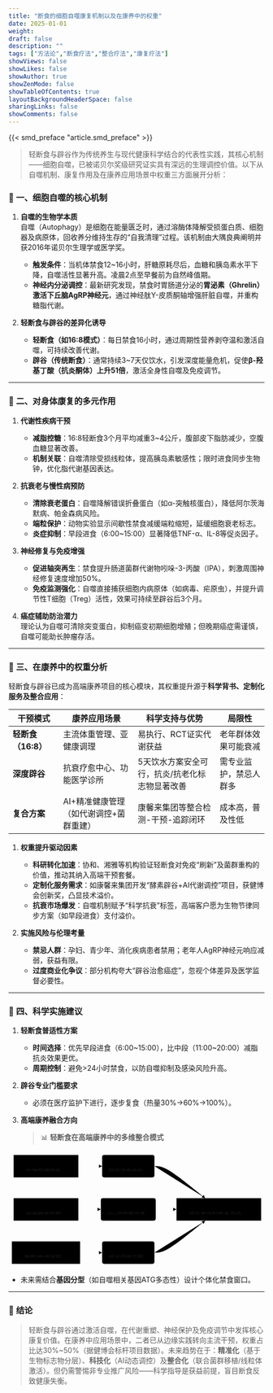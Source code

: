 ```yaml
---
title: "断食的细胞自噬康复机制以及在康养中的权重"
date: 2025-01-01
weight: 
draft: false
description: ""
tags: ["方法论","断食疗法","整合疗法","康复疗法"]
showViews: false
showLikes: false
showAuthor: true
showZenMode: false
showTableOfContents: true
layoutBackgroundHeaderSpace: false
sharingLinks: false
showComments: false
---
```


{{< smd_preface "article.smd_preface" >}}

>轻断食与辟谷作为传统养生与现代健康科学结合的代表性实践，其核心机制——细胞自噬，已被诺贝尔奖级研究证实具有深远的生理调控价值。以下从自噬机制、康复作用及在康养应用场景中权重三方面展开分析：

### 🔬 **一、细胞自噬的核心机制**
1. **自噬的生物学本质**  
   自噬（Autophagy）是细胞在能量匮乏时，通过溶酶体降解受损蛋白质、细胞器及病原体，回收养分维持生存的“自我清理”过程。该机制由大隅良典阐明并获2016年诺贝尔生理学或医学奖。  
   - **触发条件**：当机体禁食12~16小时，肝糖原耗尽后，血糖和胰岛素水平下降，自噬活性显著升高。凌晨2点至早餐前为自然峰值期。  
   - **神经内分泌调控**：最新研究发现，禁食时胃肠道分泌的**胃泌素（Ghrelin）激活下丘脑AgRP神经元**，通过神经肽Y-皮质酮轴增强肝脏自噬，并重构糖脂代谢。  

2. **轻断食与辟谷的差异化诱导**  
   - **轻断食（如16:8模式）**：每日禁食16小时，通过周期性营养剥夺温和激活自噬，可持续改善代谢。  
   - **辟谷（传统断食）**：通常持续3~7天仅饮水，引发深度能量危机，促使**β-羟基丁酸（抗炎酮体）上升51倍**，激活全身性自噬及免疫调节。  

---

### 💊 **二、对身体康复的多元作用**
1. **代谢性疾病干预**  
   - **减脂控糖**：16:8轻断食3个月平均减重3~4公斤，腹部皮下脂肪减少，空腹血糖显著改善。  
   - **机制关联**：自噬清除受损线粒体，提高胰岛素敏感性；限时进食同步生物钟，优化脂代谢基因表达。  

2. **抗衰老与慢性病预防**  
   - **清除衰老蛋白**：自噬降解错误折叠蛋白（如α-突触核蛋白），降低阿尔茨海默病、帕金森病风险。  
   - **端粒保护**：动物实验显示间歇性禁食减缓端粒缩短，延缓细胞衰老标志。  
   - **炎症抑制**：早段进食（6:00~15:00）显著降低TNF-α、IL-8等促炎因子。  

3. **神经修复与免疫增强**  
   - **促进轴突再生**：禁食提升肠道菌群代谢物吲哚-3-丙酸（IPA），刺激周围神经修复速度增加50%。  
   - **免疫监测强化**：自噬直接捕获细胞内病原体（如病毒、疟原虫），并提升调节性T细胞（Treg）活性，效果可持续至辟谷后3个月。  

4. **癌症辅助防治潜力**  
   理论认为自噬可清除突变蛋白，抑制癌变初期细胞增殖；但晚期癌症需谨慎，自噬可能助长肿瘤存活。  

---

### 🏨 **三、在康养中的权重分析**
轻断食与辟谷已成为高端康养项目的核心模块，其权重提升源于**科学背书、定制化服务及整合应用**：

| **干预模式**       | **康养应用场景**                          | **科学支持与优势**                                  | **局限性**                     |
|--------------------|---------------------------------------------|--------------------------------------------------|------------------------------|
| **轻断食（16:8）** | 主流体重管理、亚健康调理                    | 易执行、RCT证实代谢获益   | 老年群体效果可能衰减 |
| **深度辟谷**       | 抗衰疗愈中心、功能医学诊所                  | 5天饮水方案安全可行，抗炎/抗老化标志物显著改善 | 需专业监护，禁忌人群多         |
| **复合方案**       | AI+精准健康管理（如代谢调控+菌群重建）      | 康馨来集团等整合检测-干预-追踪闭环     | 成本高，普及性低              |

1. **权重提升驱动因素**  
   - **科研转化加速**：协和、湘雅等机构验证轻断食对免疫“刷新”及菌群重构的价值，推动其纳入高端干预套餐。  
   - **定制化服务需求**：如康馨来集团开发“酵素辟谷+AI代谢调控”项目，获健博会创新奖，凸显技术溢价。  
   - **抗衰市场爆发**：自噬机制赋予“科学抗衰”标签，高端客户愿为生物节律同步方案（如早段进食）支付溢价。  

2. **实施风险与伦理考量**  
   - **禁忌人群**：孕妇、青少年、消化疾病患者禁用；老年人AgRP神经元响应减弱，获益有限。  
   - **过度商业化争议**：部分机构夸大“辟谷治愈癌症”，忽视个体差异及医学监督必要性。  

---

### 💎 **四、科学实施建议**
1. **轻断食普适性方案**  
   - **时间选择**：优先早段进食（6:00~15:00），比中段（11:00~20:00）减脂抗炎效果更优。  
   - **周期控制**：避免>24小时禁食，以防自噬抑制及感染风险升高。  

2. **辟谷专业门槛要求**  
   - 必须在医疗监护下进行，逐步复食（热量30%→60%→100%）。  

3. **高端康养融合方向**  
   > 📊 **轻断食在高端康养中的多维整合模式**        
<?xml version="1.0" encoding="UTF-8"?>
<svg xmlns:xlink="http://www.w3.org/1999/xlink" aria-roledescription="flowchart-v2" role="graphics-document document" viewBox="0.00000762939453125 0 616.6875 278" style="max-width: 100%;" class="flowchart" xmlns="http://www.w3.org/2000/svg" width="100%" id="mermaid-svg-4" height="100%"><style>#mermaid-svg-4{font-family:"trebuchet ms",verdana,arial,sans-serif;font-size:16px;fill:#ccc;}@keyframes edge-animation-frame{from{stroke-dashoffset:0;}}@keyframes dash{to{stroke-dashoffset:0;}}#mermaid-svg-4 .edge-animation-slow{stroke-dasharray:9,5!important;stroke-dashoffset:900;animation:dash 50s linear infinite;stroke-linecap:round;}#mermaid-svg-4 .edge-animation-fast{stroke-dasharray:9,5!important;stroke-dashoffset:900;animation:dash 20s linear infinite;stroke-linecap:round;}#mermaid-svg-4 .error-icon{fill:#a44141;}#mermaid-svg-4 .error-text{fill:#ddd;stroke:#ddd;}#mermaid-svg-4 .edge-thickness-normal{stroke-width:1px;}#mermaid-svg-4 .edge-thickness-thick{stroke-width:3.5px;}#mermaid-svg-4 .edge-pattern-solid{stroke-dasharray:0;}#mermaid-svg-4 .edge-thickness-invisible{stroke-width:0;fill:none;}#mermaid-svg-4 .edge-pattern-dashed{stroke-dasharray:3;}#mermaid-svg-4 .edge-pattern-dotted{stroke-dasharray:2;}#mermaid-svg-4 .marker{fill:lightgrey;stroke:lightgrey;}#mermaid-svg-4 .marker.cross{stroke:lightgrey;}#mermaid-svg-4 svg{font-family:"trebuchet ms",verdana,arial,sans-serif;font-size:16px;}#mermaid-svg-4 p{margin:0;}#mermaid-svg-4 .label{font-family:"trebuchet ms",verdana,arial,sans-serif;color:#ccc;}#mermaid-svg-4 .cluster-label text{fill:#F9FFFE;}#mermaid-svg-4 .cluster-label span{color:#F9FFFE;}#mermaid-svg-4 .cluster-label span p{background-color:transparent;}#mermaid-svg-4 .label text,#mermaid-svg-4 span{fill:#ccc;color:#ccc;}#mermaid-svg-4 .node rect,#mermaid-svg-4 .node circle,#mermaid-svg-4 .node ellipse,#mermaid-svg-4 .node polygon,#mermaid-svg-4 .node path{fill:#1f2020;stroke:#ccc;stroke-width:1px;}#mermaid-svg-4 .rough-node .label text,#mermaid-svg-4 .node .label text,#mermaid-svg-4 .image-shape .label,#mermaid-svg-4 .icon-shape .label{text-anchor:middle;}#mermaid-svg-4 .node .katex path{fill:#000;stroke:#000;stroke-width:1px;}#mermaid-svg-4 .rough-node .label,#mermaid-svg-4 .node .label,#mermaid-svg-4 .image-shape .label,#mermaid-svg-4 .icon-shape .label{text-align:center;}#mermaid-svg-4 .node.clickable{cursor:pointer;}#mermaid-svg-4 .root .anchor path{fill:lightgrey!important;stroke-width:0;stroke:lightgrey;}#mermaid-svg-4 .arrowheadPath{fill:lightgrey;}#mermaid-svg-4 .edgePath .path{stroke:lightgrey;stroke-width:2.0px;}#mermaid-svg-4 .flowchart-link{stroke:lightgrey;fill:none;}#mermaid-svg-4 .edgeLabel{background-color:hsl(0, 0%, 34.4117647059%);text-align:center;}#mermaid-svg-4 .edgeLabel p{background-color:hsl(0, 0%, 34.4117647059%);}#mermaid-svg-4 .edgeLabel rect{opacity:0.5;background-color:hsl(0, 0%, 34.4117647059%);fill:hsl(0, 0%, 34.4117647059%);}#mermaid-svg-4 .labelBkg{background-color:rgba(87.75, 87.75, 87.75, 0.5);}#mermaid-svg-4 .cluster rect{fill:hsl(180, 1.5873015873%, 28.3529411765%);stroke:rgba(255, 255, 255, 0.25);stroke-width:1px;}#mermaid-svg-4 .cluster text{fill:#F9FFFE;}#mermaid-svg-4 .cluster span{color:#F9FFFE;}#mermaid-svg-4 div.mermaidTooltip{position:absolute;text-align:center;max-width:200px;padding:2px;font-family:"trebuchet ms",verdana,arial,sans-serif;font-size:12px;background:hsl(20, 1.5873015873%, 12.3529411765%);border:1px solid rgba(255, 255, 255, 0.25);border-radius:2px;pointer-events:none;z-index:100;}#mermaid-svg-4 .flowchartTitleText{text-anchor:middle;font-size:18px;fill:#ccc;}#mermaid-svg-4 rect.text{fill:none;stroke-width:0;}#mermaid-svg-4 .icon-shape,#mermaid-svg-4 .image-shape{background-color:hsl(0, 0%, 34.4117647059%);text-align:center;}#mermaid-svg-4 .icon-shape p,#mermaid-svg-4 .image-shape p{background-color:hsl(0, 0%, 34.4117647059%);padding:2px;}#mermaid-svg-4 .icon-shape rect,#mermaid-svg-4 .image-shape rect{opacity:0.5;background-color:hsl(0, 0%, 34.4117647059%);fill:hsl(0, 0%, 34.4117647059%);}#mermaid-svg-4 :root{--mermaid-font-family:"trebuchet ms",verdana,arial,sans-serif;}</style><g><marker orient="auto" markerHeight="8" markerWidth="8" markerUnits="userSpaceOnUse" refY="5" refX="5" viewBox="0 0 10 10" class="marker flowchart-v2" id="mermaid-svg-4_flowchart-v2-pointEnd"><path style="stroke-width: 1; stroke-dasharray: 1, 0;" class="arrowMarkerPath" d="M 0 0 L 10 5 L 0 10 z"></path></marker><marker orient="auto" markerHeight="8" markerWidth="8" markerUnits="userSpaceOnUse" refY="5" refX="4.5" viewBox="0 0 10 10" class="marker flowchart-v2" id="mermaid-svg-4_flowchart-v2-pointStart"><path style="stroke-width: 1; stroke-dasharray: 1, 0;" class="arrowMarkerPath" d="M 0 5 L 10 10 L 10 0 z"></path></marker><marker orient="auto" markerHeight="11" markerWidth="11" markerUnits="userSpaceOnUse" refY="5" refX="11" viewBox="0 0 10 10" class="marker flowchart-v2" id="mermaid-svg-4_flowchart-v2-circleEnd"><circle style="stroke-width: 1; stroke-dasharray: 1, 0;" class="arrowMarkerPath" r="5" cy="5" cx="5"></circle></marker><marker orient="auto" markerHeight="11" markerWidth="11" markerUnits="userSpaceOnUse" refY="5" refX="-1" viewBox="0 0 10 10" class="marker flowchart-v2" id="mermaid-svg-4_flowchart-v2-circleStart"><circle style="stroke-width: 1; stroke-dasharray: 1, 0;" class="arrowMarkerPath" r="5" cy="5" cx="5"></circle></marker><marker orient="auto" markerHeight="11" markerWidth="11" markerUnits="userSpaceOnUse" refY="5.2" refX="12" viewBox="0 0 11 11" class="marker cross flowchart-v2" id="mermaid-svg-4_flowchart-v2-crossEnd"><path style="stroke-width: 2; stroke-dasharray: 1, 0;" class="arrowMarkerPath" d="M 1,1 l 9,9 M 10,1 l -9,9"></path></marker><marker orient="auto" markerHeight="11" markerWidth="11" markerUnits="userSpaceOnUse" refY="5.2" refX="-1" viewBox="0 0 11 11" class="marker cross flowchart-v2" id="mermaid-svg-4_flowchart-v2-crossStart"><path style="stroke-width: 2; stroke-dasharray: 1, 0;" class="arrowMarkerPath" d="M 1,1 l 9,9 M 10,1 l -9,9"></path></marker><g class="root"><g class="clusters"></g><g class="edgePaths"><path marker-end="url(#mermaid-svg-4_flowchart-v2-pointEnd)" style="" class="edge-thickness-normal edge-pattern-solid edge-thickness-normal edge-pattern-solid flowchart-link" id="L_A_B_0" d="M168.2,35L173.067,35C177.933,35,187.667,35,196.557,35C205.448,35,213.496,35,217.52,35L221.544,35"></path><path marker-end="url(#mermaid-svg-4_flowchart-v2-pointEnd)" style="" class="edge-thickness-normal edge-pattern-solid edge-thickness-normal edge-pattern-solid flowchart-link" id="L_C_D_0" d="M168.2,139L173.067,139C177.933,139,187.667,139,196.033,139C204.4,139,211.4,139,214.9,139L218.4,139"></path><path marker-end="url(#mermaid-svg-4_flowchart-v2-pointEnd)" style="" class="edge-thickness-normal edge-pattern-solid edge-thickness-normal edge-pattern-solid flowchart-link" id="L_E_F_0" d="M172.4,243L176.567,243C180.733,243,189.067,243,197.257,243C205.448,243,213.496,243,217.52,243L221.544,243"></path><path marker-end="url(#mermaid-svg-4_flowchart-v2-pointEnd)" style="" class="edge-thickness-normal edge-pattern-solid edge-thickness-normal edge-pattern-solid flowchart-link" id="L_B_G_0" d="M351.544,35L356.234,35C360.925,35,370.306,35,390.153,47.411C409.999,59.822,440.31,84.644,455.466,97.055L470.622,109.466"></path><path marker-end="url(#mermaid-svg-4_flowchart-v2-pointEnd)" style="" class="edge-thickness-normal edge-pattern-solid edge-thickness-normal edge-pattern-solid flowchart-link" id="L_D_G_0" d="M354.688,139L358.854,139C363.021,139,371.354,139,379.021,139C386.688,139,393.688,139,397.188,139L400.688,139"></path><path marker-end="url(#mermaid-svg-4_flowchart-v2-pointEnd)" style="" class="edge-thickness-normal edge-pattern-solid edge-thickness-normal edge-pattern-solid flowchart-link" id="L_F_G_0" d="M351.544,243L356.234,243C360.925,243,370.306,243,390.153,230.589C409.999,218.178,440.31,193.356,455.466,180.945L470.622,168.534"></path></g><g class="edgeLabels"><g class="edgeLabel"><g transform="translate(0, 0)" class="label"><foreignObject height="0" width="0"><div style="display: table-cell; white-space: nowrap; line-height: 1.5; max-width: 200px; text-align: center;" class="labelBkg" xmlns="http://www.w3.org/1999/xhtml"><span class="edgeLabel"></span></div></foreignObject></g></g><g class="edgeLabel"><g transform="translate(0, 0)" class="label"><foreignObject height="0" width="0"><div style="display: table-cell; white-space: nowrap; line-height: 1.5; max-width: 200px; text-align: center;" class="labelBkg" xmlns="http://www.w3.org/1999/xhtml"><span class="edgeLabel"></span></div></foreignObject></g></g><g class="edgeLabel"><g transform="translate(0, 0)" class="label"><foreignObject height="0" width="0"><div style="display: table-cell; white-space: nowrap; line-height: 1.5; max-width: 200px; text-align: center;" class="labelBkg" xmlns="http://www.w3.org/1999/xhtml"><span class="edgeLabel"></span></div></foreignObject></g></g><g class="edgeLabel"><g transform="translate(0, 0)" class="label"><foreignObject height="0" width="0"><div style="display: table-cell; white-space: nowrap; line-height: 1.5; max-width: 200px; text-align: center;" class="labelBkg" xmlns="http://www.w3.org/1999/xhtml"><span class="edgeLabel"></span></div></foreignObject></g></g><g class="edgeLabel"><g transform="translate(0, 0)" class="label"><foreignObject height="0" width="0"><div style="display: table-cell; white-space: nowrap; line-height: 1.5; max-width: 200px; text-align: center;" class="labelBkg" xmlns="http://www.w3.org/1999/xhtml"><span class="edgeLabel"></span></div></foreignObject></g></g><g class="edgeLabel"><g transform="translate(0, 0)" class="label"><foreignObject height="0" width="0"><div style="display: table-cell; white-space: nowrap; line-height: 1.5; max-width: 200px; text-align: center;" class="labelBkg" xmlns="http://www.w3.org/1999/xhtml"><span class="edgeLabel"></span></div></foreignObject></g></g></g><g class="nodes"><g transform="translate(90.19999694824219, 35)" id="flowchart-A-0" class="node default"><rect height="54" width="156" y="-27" x="-78" style="" class="basic label-container"></rect><g transform="translate(-48, -12)" style="" class="label"><rect></rect><foreignObject height="24" width="96"><div style="display: table-cell; white-space: nowrap; line-height: 1.5; max-width: 200px; text-align: center;" xmlns="http://www.w3.org/1999/xhtml"><span class="nodeLabel"><p>生物节律同步</p></span></div></foreignObject></g></g><g transform="translate(288.5437469482422, 35)" id="flowchart-B-1" class="node default"><rect height="54" width="126" y="-27" x="-63" ry="5" rx="5" style="" class="basic label-container"></rect><g transform="translate(-48, -12)" style="" class="label"><rect></rect><foreignObject height="24" width="96"><div style="display: table-cell; white-space: nowrap; line-height: 1.5; max-width: 200px; text-align: center;" xmlns="http://www.w3.org/1999/xhtml"><span class="nodeLabel"><p>早段进食优化</p></span></div></foreignObject></g></g><g transform="translate(90.19999694824219, 139)" id="flowchart-C-2" class="node default"><rect height="54" width="156" y="-27" x="-78" style="" class="basic label-container"></rect><g transform="translate(-48, -12)" style="" class="label"><rect></rect><foreignObject height="24" width="96"><div style="display: table-cell; white-space: nowrap; line-height: 1.5; max-width: 200px; text-align: center;" xmlns="http://www.w3.org/1999/xhtml"><span class="nodeLabel"><p>代谢精准监控</p></span></div></foreignObject></g></g><g transform="translate(288.5437469482422, 139)" id="flowchart-D-3" class="node default"><rect height="54" width="132.2874984741211" y="-27" x="-66.14374923706055" ry="5" rx="5" style="" class="basic label-container"></rect><g transform="translate(-51.14374923706055, -12)" style="" class="label"><rect></rect><foreignObject height="24" width="102.2874984741211"><div style="display: table-cell; white-space: nowrap; line-height: 1.5; max-width: 200px; text-align: center;" xmlns="http://www.w3.org/1999/xhtml"><span class="nodeLabel"><p>AI+可穿戴设备</p></span></div></foreignObject></g></g><g transform="translate(90.19999694824219, 243)" id="flowchart-E-4" class="node default"><rect height="54" width="164.4000015258789" y="-27" x="-82.20000076293945" style="" class="basic label-container"></rect><g transform="translate(-52.20000076293945, -12)" style="" class="label"><rect></rect><foreignObject height="24" width="104.4000015258789"><div style="display: table-cell; white-space: nowrap; line-height: 1.5; max-width: 200px; text-align: center;" xmlns="http://www.w3.org/1999/xhtml"><span class="nodeLabel"><p>菌群/免疫调节</p></span></div></foreignObject></g></g><g transform="translate(288.5437469482422, 243)" id="flowchart-F-5" class="node default"><rect height="54" width="126" y="-27" x="-63" ry="5" rx="5" style="" class="basic label-container"></rect><g transform="translate(-48, -12)" style="" class="label"><rect></rect><foreignObject height="24" width="96"><div style="display: table-cell; white-space: nowrap; line-height: 1.5; max-width: 200px; text-align: center;" xmlns="http://www.w3.org/1999/xhtml"><span class="nodeLabel"><p>辟谷深度干预</p></span></div></foreignObject></g></g><g transform="translate(506.6875, 139)" id="flowchart-G-7" class="node default"><rect height="54" width="204" y="-27" x="-102" style="" class="basic label-container"></rect><g transform="translate(-72, -12)" style="" class="label"><rect></rect><foreignObject height="24" width="144"><div style="display: table-cell; white-space: nowrap; line-height: 1.5; max-width: 200px; text-align: center;" xmlns="http://www.w3.org/1999/xhtml"><span class="nodeLabel"><p>提升客户黏性与溢价</p></span></div></foreignObject></g></g></g></g></g></svg>


   - 未来需结合**基因分型**（如自噬相关基因ATG多态性）设计个体化禁食窗口。  

---

### 💎 **结论**
>轻断食与辟谷通过激活自噬，在代谢重塑、神经保护及免疫调节中发挥核心康复价值。在康养中应用场景中，二者已从边缘实践转向主流干预，权重占比达30%~50%（据健博会标杆项目数据）。未来趋势在于：**精准化**（基于生物标志物分层）、**科技化**（AI动态调控）及**整合化**（联合菌群移植/线粒体激活）。但仍需警惕非专业推广风险——科学指导是获益前提，盲目断食反致健康失衡。